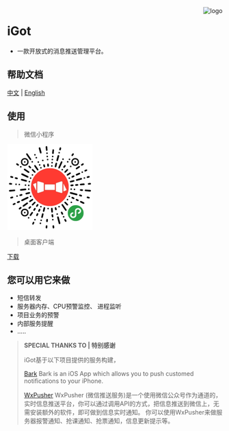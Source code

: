 <img src="images/logo.png" alt="logo" height="120" align="right" />

# iGot

* 一款开放式的消息推送管理平台。 

## 帮助文档

[中文](https://wahao.github.io/Bark-MP-helper/#/zh-cn/) | [English](https://wahao.github.io/Bark-MP-helper/)


## 使用

> 微信小程序

<img src="images/gh_38cb1ca0be75_344.jpg" alt="微信搜索“iGot”" width="200" />

> 桌面客户端

[下载](https://gitee.com/HellyW/Electron-iGot/releases)

## 您可以用它来做

- 短信转发
- 服务器内存、CPU预警监控、 进程监听
- 项目业务的预警
- 内部服务提醒
- .....


> **SPECIAL THANKS TO | 特别感谢**
> 
> iGot基于以下项目提供的服务构建，
>
> [Bark](https://github.com/Finb/Bark) Bark is an iOS App which allows you to push customed notifications to your iPhone.
>
> [WxPusher](https://github.com/zjiecode/wxpusher-docs) WxPusher (微信推送服务)是一个使用微信公众号作为通道的，实时信息推送平台，你可以通过调用API的方式，把信息推送到微信上，无需安装额外的软件，即可做到信息实时通知。 你可以使用WxPusher来做服务器报警通知、抢课通知、抢票通知，信息更新提示等。
>
